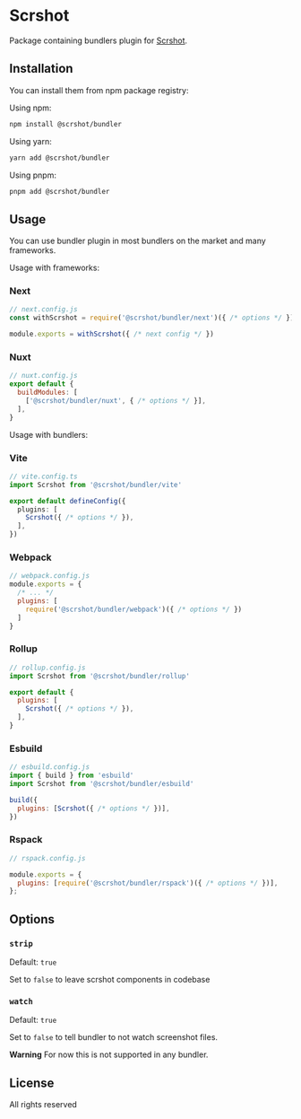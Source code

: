# Scrshot

Package containing bundlers plugin for [Scrshot](https://scrshot.dev/).

## Installation

You can install them from npm package registry:

Using npm:

```bash
npm install @scrshot/bundler
```

Using yarn:

```bash
yarn add @scrshot/bundler
```

Using pnpm:

```bash
pnpm add @scrshot/bundler
```

## Usage

You can use bundler plugin in most bundlers on the market and many frameworks.

Usage with frameworks:

### Next
```js
// next.config.js
const withScrshot = require('@scrshot/bundler/next')({ /* options */ });

module.exports = withScrshot({ /* next config */ })
```
### Nuxt

```js
// nuxt.config.js
export default {
  buildModules: [
    ['@scrshot/bundler/nuxt', { /* options */ }],
  ],
}
```

Usage with bundlers:

### Vite

```ts
// vite.config.ts
import Scrshot from '@scrshot/bundler/vite'

export default defineConfig({
  plugins: [
    Scrshot({ /* options */ }),
  ],
})
```

### Webpack

```js
// webpack.config.js
module.exports = {
  /* ... */
  plugins: [
    require('@scrshot/bundler/webpack')({ /* options */ })
  ]
}
```

### Rollup

```js
// rollup.config.js
import Scrshot from '@scrshot/bundler/rollup'

export default {
  plugins: [
    Scrshot({ /* options */ }),
  ],
}
```

### Esbuild

```js
// esbuild.config.js
import { build } from 'esbuild'
import Scrshot from '@scrshot/bundler/esbuild'

build({
  plugins: [Scrshot({ /* options */ })],
})
```

### Rspack

```js
// rspack.config.js

module.exports = {
  plugins: [require('@scrshot/bundler/rspack')({ /* options */ })],
};
```

## Options


### `strip`
Default: `true`

Set to `false` to leave scrshot components in codebase

### `watch`
Default: `true`

Set to `false` to tell bundler to not watch screenshot files. 

**Warning**
For now this is not supported in any bundler.


## License

All rights reserved
